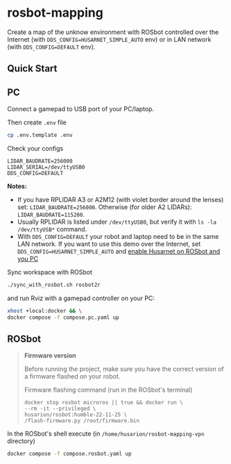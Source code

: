 # rosbot-mapping

Create a map of the unknow environment with ROSbot controlled over the Internet (with `DDS_CONFIG=HUSARNET_SIMPLE_AUTO` env) or in LAN network (with `DDS_CONFIG=DEFAULT` env).

## Quick Start

## PC

Connect a gamepad to USB port of your PC/laptop. 

Then create `.env` file 

```bash
cp .env.template .env
```

Check your configs

```
LIDAR_BAUDRATE=256000
LIDAR_SERIAL=/dev/ttyUSB0
DDS_CONFIG=DEFAULT
```

**Notes:**
- If you have RPLIDAR A3 or A2M12 (with violet border around the lenses) set: `LIDAR_BAUDRATE=256000`. Otherwise (for older A2 LIDARs): `LIDAR_BAUDRATE=115200`.
- Usually RPLIDAR is listed under `/dev/ttyUSB0`, but verify it with `ls -la /dev/ttyUSB*` command.
- With `DDS_CONFIG=DEFAULT` your robot and laptop need to be in the same LAN network. If you want to use this demo over the Internet, set `DDS_CONFIG=HUSARNET_SIMPLE_AUTO` and [enable Husarnet on ROSbot and you PC](https://husarion.com/manuals/rosbot/operating-system-reinstallation/)

Sync workspace with ROSbot

```bash
./sync_with_rosbot.sh rosbot2r
```

and run Rviz with a gamepad controller on your PC:

```bash
xhost +local:docker && \
docker compose -f compose.pc.yaml up
```

## ROSbot

> **Firmware version**
>
> Before running the project, make sure you have the correct version of a firmware flashed on your robot.
>
> Firmware flashing command (run in the ROSbot's terminal)
>
> ```
> docker stop rosbot microros || true && docker run \
> --rm -it --privileged \
> husarion/rosbot:humble-22-11-25 \
> /flash-firmware.py /root/firmware.bin
> ```

In the ROSbot's shell execute (in `/home/husarion/rosbot-mapping-vpn` directory)

```bash
docker compose -f compose.rosbot.yaml up
```